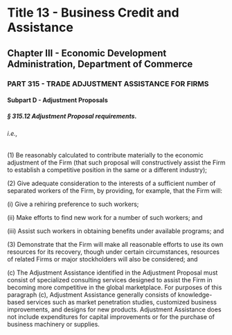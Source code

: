 
# Title 13 - Business Credit and Assistance
## Chapter III - Economic Development Administration, Department of Commerce
### PART 315 - TRADE ADJUSTMENT ASSISTANCE FOR FIRMS
#### Subpart D - Adjustment Proposals
##### § 315.12 Adjustment Proposal requirements.
###### i.e.,

(1) Be reasonably calculated to contribute materially to the economic adjustment of the Firm (that such proposal will constructively assist the Firm to establish a competitive position in the same or a different industry);

(2) Give adequate consideration to the interests of a sufficient number of separated workers of the Firm, by providing, for example, that the Firm will:

(i) Give a rehiring preference to such workers;

(ii) Make efforts to find new work for a number of such workers; and

(iii) Assist such workers in obtaining benefits under available programs; and

(3) Demonstrate that the Firm will make all reasonable efforts to use its own resources for its recovery, though under certain circumstances, resources of related Firms or major stockholders will also be considered; and

(c) The Adjustment Assistance identified in the Adjustment Proposal must consist of specialized consulting services designed to assist the Firm in becoming more competitive in the global marketplace. For purposes of this paragraph (c), Adjustment Assistance generally consists of knowledge-based services such as market penetration studies, customized business improvements, and designs for new products. Adjustment Assistance does not include expenditures for capital improvements or for the purchase of business machinery or supplies.
